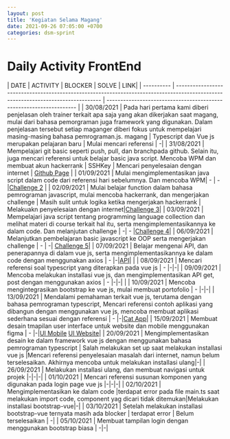 ```yaml
---
layout: post
title: 'Kegiatan Selama Magang'
date: 2021-09-26 07:05:00 +0700
categories: dsm-sprint
---
```


# Daily Activity FrontEnd

| DATE       | ACTIVITY                                                                                                                          | BLOCKER                                                             | SOLVE | LINK|
| ---------- | --------------------------------------------------------------------------------------------------------------------------------- | ------------------------------------------------------------------- |
| 30/08/2021 | Pada hari pertama kami diberi penjelasan oleh trainer terkait apa saja yang akan dikerjakan saat magang, mulai dari bahasa pemorgraman juga framework yang digunakan. Dalam penjelasan tersebut setiap maganger diberi fokus untuk mempelajari masing-masing bahasa pemrograman.js.       magang                                                                                                                   | Typescript dan Vue js merupakan pelajaran baru                                                                 | Mulai mencari referensi | -|
| 31/08/2021 | Mempelajari git basic seperti push, pull, dan branchpada github. Selain itu, juga mencari referensi untuk belajar basic java script. Mencoba WPM dan membuat akun hackerrank                                                                                                                                 | SSHKey | Mencari penyelesaian dengan internet | <a href="https://ditarossi.github.io/ ">Github Page</a> |
| 01/09/2021 | Mulai mengimplementasikan java script dalam code dari referensi hari sebelumnya. Dan mencoba WPM| -                             | -|<a href="https://github.com/ditarossi/challenge_day-two">Challenge 2</a> |
| 02/09/2021 | Mulai belajar function dalam bahasa pemrograman javascript, mulai mencoba hackerrank, dan mengerjakan challenge                | Masih sulit untuk logika ketika mengerjakan hackerrank           | Melakuakn penyelesaian dengan internet|<a href="https://github.com/ditarossi/challenge_day-three">Challenge 3</a>|
| 03/09/2021 | Mempelajari java script tentang programming language collection dan melihat materi di course terkait hal itu, serta mengimplementasikannya ke dalam code. Dan melanjutan challenge                            | -| -                                                 |<a href="https://github.com/ditarossi/challenge_day-four">Challenge 4</a>|
| 06/09/2021 | Melanjutkan pembelajaran basic javascript ke OOP serta mengerjakan challenge | -                                                                   | -| <a href="https://github.com/ditarossi/challenge_day-five">Challenge 5</a>|
| 07/09/2021 | Belajar mengenai API, dan penerapannya di dalam vue js, serta mengimplementasikannya ke dalam code dengan menggunakan axios | - |-|<a href="https://github.com/ditarossi/api-vue">API</a>|                                                                               |
| 08/09/2021 | Mencari referensi soal typescript yang diterapkan pada vue js  | -                                                                   |-|-|
| 09/09/2021 | Mencoba melakukan installasi vue js, dan mengimplementasikan API get, post dengan menggunakan axios | -                      |-|-|                                             |
| 10/09/2021 | Mencoba mengintegrasikan bootstrap ke vue js, mulai membuat portofolio  | -                                                                   |-|-|
| 13/09/2021 | Mendalami pemahaman terkait vue js, terutama dengan bahasa pemrograman typescript, Mencari referensi contoh aplikasi yang dibangun dengan menggunakan vue js, mencoba membuat aplikasi sederhana sesuai dengan referensi | -          |-|<a href="https://github.com/ditarossi/cat-app-vue-typexcript">Cat App</a>|
| 15/09/2021 | Membuat desain tmapilan user interface untuk website dan mobile menggunakan figma | -          |-|<a href="https://www.figma.com/file/nhi9P4tYBLu5l8oorslkq1/MobileOnlineStore?node-id=0%3A1">UI Mobile</a> <a href="https://www.figma.com/file/04yaV10B40YQkDY6DgbB8I/OnlineStore">UI Website</a>|
| 20/09/2021 | Mengimplementasikan desain ke dalam framework vue js dengan menggunakan bahasa pemrograman typescript | Salah melakukan set up saat melakukan installasi vue js          |Mencari referensi penyelesaian masalah dari internet, namun belum terselesaikan. Akhirnya mencoba untuk melakukan installasi ulang|-|
| 26/09/2021 | Melakukan installasi ulang, dan membuat navigasi untuk projek |-|-|-|
| 01/10/2021 | Mencari referensi susunan komponen yang digunakan pada login page vue js |-|-|-|
| 02/10/2021 | Mengimplementasikan ke dalam code |terdapat error pada file main.ts saat melakukan import code, component yag dicari tidak ditemukan|Melakukan installasi bootstrap-vue|-|
| 03/10/2021 | Setelah melakukan installasi bootstrap-vue ternyata masih ada blocker | terdapat error | Belum terselesaikan | -|
| 05/10/2021 | Membuat tampilan login dengan menggunakan bootstrap biasa | -|-|